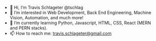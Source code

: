 - 👋 Hi, I’m Travis Schlageter @tschlag
- 👀 I’m interested in Web Development, Back End Engineering, Machine Vision, Automation, and much more!
- 🌱 I’m currently learning Python, Javascript, HTML, CSS, React (MERN and PERN stacks). 
- 📫 How to reach me: travis.schlageter@gmail.com


